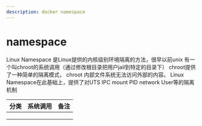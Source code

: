 ```yaml
---
description: docker namespace
---
```


# namespace

Linux Namespace 是Linux提供的内核级别环境隔离的方法，很早以前unix 有一个叫chroot的系统调用（通过修改根目录把用户jail到特定的目录下） chroot提供了一种简单的隔离模式， chroot 内部文件系统无法访问外部的内容。 Linux Namespace在此基础上，提供了对UTS IPC mount PID network User等的隔离机制



| 分类 | 系统调用 | 备注 |
| :--- | :--- | :--- |
|  |  |  |
|  |  |  |
|  |  |  |

